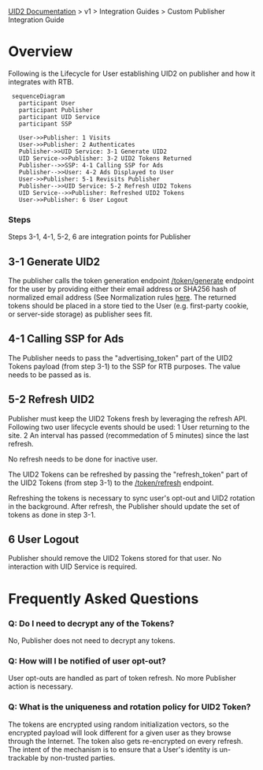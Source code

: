 [UID2 Documentation](../../README.md) > v1 > Integration Guides > Custom Publisher Integration Guide 

# Overview

Following is the Lifecycle for User establishing UID2 on publisher and how it integrates with RTB.

```mermaid
 sequenceDiagram
   participant User
   participant Publisher
   participant UID Service
   participant SSP

   User->>Publisher: 1 Visits
   User->>Publisher: 2 Authenticates
   Publisher->>UID Service: 3-1 Generate UID2
   UID Service->>Publisher: 3-2 UID2 Tokens Returned
   Publisher-->>SSP: 4-1 Calling SSP for Ads
   Publisher-->>User: 4-2 Ads Displayed to User
   User->>Publisher: 5-1 Revisits Publisher
   Publisher-->>UID Service: 5-2 Refresh UID2 Tokens
   UID Service-->>Publisher: Refreshed UID2 Tokens 
   User->>Publisher: 6 User Logout
```

### Steps

Steps 3-1, 4-1, 5-2, 6 are integration points for Publisher

## 3-1 Generate UID2

The publisher calls the token generation endpoint [/token/generate](../endpoints/get-token-generate.md) endpoint for the user by providing either their email address or SHA256 hash of normalized email address (See Normalization rules [here](../../README.md). The returned tokens should be placed in a store tied to the User (e.g. first-party cookie, or server-side storage) as publisher sees fit.

## 4-1 Calling SSP for Ads
The Publisher needs to pass the "advertising_token" part of the UID2 Tokens payload (from step 3-1) to the SSP for RTB purposes. The value needs to be passed as is.

## 5-2 Refresh UID2
Publisher must keep the UID2 Tokens fresh by leveraging the refresh API. Following two user lifecycle events should be used:
1 User returning to the site.
2 An interval has passed (recommedation of 5 minutes) since the last refresh.

No refresh needs to be done for inactive user.

The UID2 Tokens can be refreshed by passing the "refresh_token" part of the UID2 Tokens (from step 3-1) to the [/token/refresh](../endpoints/get-token-refresh.md) endpoint.

Refreshing the tokens is necessary to sync user's opt-out and UID2 rotation in the background. After refresh, the Publisher should update the set of tokens as done in step 3-1.

## 6 User Logout
Publisher should remove the UID2 Tokens stored for that user. No interaction with UID Service is required.

# Frequently Asked Questions

### Q: Do I need to decrypt any of the Tokens?
No, Publisher does not need to decrypt any tokens.

### Q: How will I be notified of user opt-out?
User opt-outs are handled as part of token refresh. No more Publisher action is necessary.

### Q: What is the uniqueness and rotation policy for UID2 Token?
The tokens are encrypted using random initialization vectors, so the encrypted payload will look different for a given user as they browse through the Internet. The token also gets re-encrypted on every refresh. The intent of the mechanism is to ensure that a User's identity is un-trackable by non-trusted parties. 






